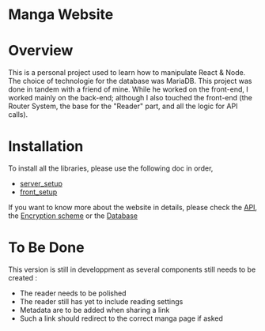 # Manga Website

# Overview

This is a personal project used to learn how to manipulate React & Node.
The choice of technologie for the database was MariaDB.
This project was done in tandem with a friend of mine. While he worked on the front-end, I worked mainly on the back-end; although I also touched the front-end (the Router System, the base for the "Reader" part, and all the logic for API calls). 

# Installation
To install all the libraries, please use the following doc in order, 
- [server_setup](./doc/server/server_setup.md)
- [front_setup](./doc/front/front_setup.md)

If you want to know more about the website in details, please check the [API](./doc/API/Internal_API_Documentation.md), the [Encryption scheme](./doc/server/Data_Encryption_Admin.md) or the [Database](<./doc/bdd/mangas.svg>)

# To Be Done

This version is still in developpment as several components still needs to be created :
- The reader needs to be polished
- The reader still has yet to include reading settings
- Metadata are to be added when sharing a link
- Such a link should redirect to the correct manga page if asked

